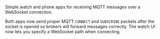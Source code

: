 Simple watch and phone apps for receiving MQTT messages over a WebSocket connection.

Both apps now send proper MQTT `CONNECT` and `SUBSCRIBE` packets after the socket is opened so brokers will forward messages correctly. The watch UI now lets you specify a WebSocket path when connecting.
